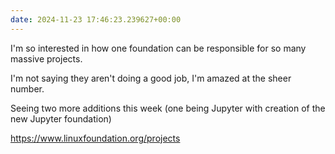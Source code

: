 ```yaml
---
date: 2024-11-23 17:46:23.239627+00:00
---
```


I'm so interested in how one foundation can be responsible for so many massive projects.

I'm not saying they aren't doing a good job, I'm amazed at the sheer number.

Seeing two more additions this week (one being Jupyter with creation of the new Jupyter foundation)

<https://www.linuxfoundation.org/projects>


